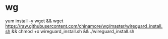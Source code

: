 # wg
yum install -y wget && wget https://raw.githubusercontent.com/chinamore/wg/master/wireguard_install.sh && chmod +x wireguard_install.sh && ./wireguard_install.sh

